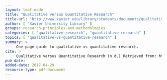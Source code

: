 ```yaml
---
layout: leaf-node
title: "Qualitative versus Quantitative Research"
title-url: "http://www.xavier.edu/library/students/documents/qualitative_quantitative.pdf"
author: [ "Xavier University Library" ]
groups: research-principles-and-methodologies
categories: [ "qualitative-research", "quantitative-research" ]
topics: [ "qualitative-vs-quantitative-research" ]
summary: >
     One-page guide to qualitative vs quantitative research.
cite: >
     Qualitative versus Quantitative Research (n.d.) Retrieved from: http://www.xavier.edu/library/students/documents/qualitative_quantitative.pdf
pub-date: 
added-date: 2017-04-29
resource-type: pdf-document
---
```

